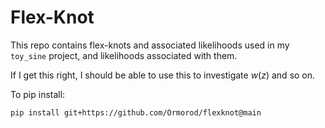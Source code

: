 # Flex-Knot

This repo contains flex-knots and associated likelihoods used in my `toy_sine` project, and likelihoods associated with them.

If I get this right, I should be able to use this to investigate $w(z)$ and so on.

To pip install:

    pip install git+https://github.com/Ormorod/flexknot@main
